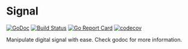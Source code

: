 # Signal

[![GoDoc](https://godoc.org/github.com/pipelined/signal?status.svg)](https://godoc.org/github.com/pipelined/signal)
[![Build Status](https://travis-ci.org/pipelined/signal.svg?branch=master)](https://travis-ci.org/pipelined/signal)
[![Go Report Card](https://goreportcard.com/badge/github.com/pipelined/signal)](https://goreportcard.com/report/github.com/pipelined/signal)
[![codecov](https://codecov.io/gh/pipelined/signal/branch/master/graph/badge.svg)](https://codecov.io/gh/pipelined/signal)

Manipulate digital signal with ease. Check godoc for more information.